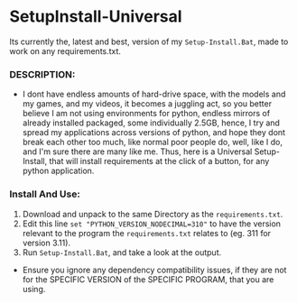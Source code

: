 # SetupInstall-Universal
Its currently the, latest and best, version of my `Setup-Install.Bat`, made to work on any requirements.txt.

### DESCRIPTION:
- I dont have endless amounts of hard-drive space, with the models and my games, and my videos, it becomes a juggling act, so you better believe I am not using environments for python, endless mirrors of already installed packaged, some individually 2.5GB, hence, I try and spread my applications across versions of python, and hope they dont break each other too much, like normal poor people do, well, like I do, and I'm sure there are many like me. Thus, here is a Universal Setup-Install, that will install requirements at the click of a button, for any python application. 

### Install And Use:
1. Download and unpack to the same Directory as the `requirements.txt`.
2. Edit this line `set "PYTHON_VERSION_NODECIMAL=310"` to have the version relevant to the program the `requirements.txt` relates to (eg. 311 for version 3.11).
3. Run `Setup-Install.Bat`, and take a look at the output.
- Ensure you ignore any dependency compatibility issues, if they are not for the SPECIFIC VERSION of the SPECIFIC PROGRAM, that you are using.  
